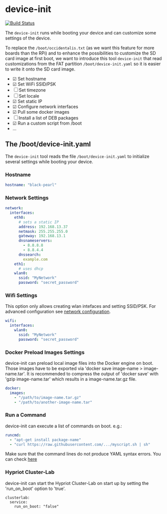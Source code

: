 # device-init
[![Build Status](https://travis-ci.org/hypriot/device-init.svg?branch=master)](https://travis-ci.org/hypriot/device-init)

The `device-init` runs while booting your device and can customize some settings of the device.

To replace the `/boot/occidentalis.txt` (as we want this feature for more boards than the RPi) and to enhance the possibilities to customize the SD card image at first boot, we want to introduce this tool `device-init` that read customizations from the FAT partition `/boot/device-init.yaml` so it is easier to write it onto the SD card image.

* ☑ Set hostname
* ☑ Set WiFi SSID/PSK
* ☐ Set timezone
* ☐ Set locale
* ☑ Set static IP
* ☑ Configure network interfaces
* ☑ Pull some docker images
* ☐ Install a list of DEB packages
* ☑ Run a custom script from /boot
* ...

## The /boot/device-init.yaml

The `device-init` tool reads the file `/boot/device-init.yaml` to initialize several settings while booting your device.

### Hostname

```yaml
hostname: "black-pearl"
```

### Network Settings

```yaml
network:
  interfaces:
    eth0:
      # sets a static IP
      address: 192.168.13.37
      netmask: 255.255.255.0
      gateway: 192.168.13.1
      dnsnameservers:
        - 8.8.8.8
        - 8.8.4.4
      dnssearch:
        example.com
    eth1:
      # uses dhcp
    wlan0:
      ssid: "MyNetwork"
      password: "secret_password"
```

### Wifi Settings

This option only allows creating wlan intefaces and setting SSID/PSK. For advanced configuration see [network configuration](#network-settings).

```yaml
wifi:
  interfaces:
    wlan0:
      ssid: "MyNetwork"
      password: "secret_password"
```

### Docker Preload Images Settings
device-init can preload local image files into the Docker engine on boot.
Those images have to be exported via 'docker save image-name > image-name.tar'.
It is recommended to compress the output of 'docker save' with 'gzip image-name.tar' which results in a image-name.tar.gz file.

```yaml
docker:
  images:
    - "/path/to/image-name.tar.gz"
    - "/path/to/another-image-name.tar"
```

### Run a Command
device-init can execute a list of commands on boot. e.g.:
```yaml
runcmd:
  - "apt-get install package-name"
  - "curl https://raw.githubusercontent.com/.../myscript.sh | sh"
```
Make sure that the command lines do not produce YAML syntax errors. You can check [here](http://www.yamllint.com/)  

### Hypriot Cluster-Lab
device-init can start the Hypriot Cluster-Lab on start up by setting the 'run_on_boot' option to 'true'.

```
clusterlab:
  service:
    run_on_boot: "false"
```

